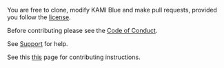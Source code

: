 You are free to clone, modify KAMI Blue and make pull requests, provided you follow the [license](https://kamiblue.org/license).

Before contributing please see the [Code of Conduct](https://kamiblue.org/codeofconduct).

See [Support](https://kamiblue.org/support) for help.

See this [this](https://kamiblue.org/contributing) page for contributing instructions.
